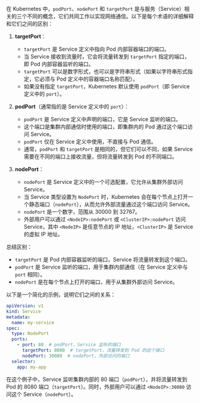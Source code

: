 在 Kubernetes 中，`podPort`、`nodePort` 和 `targetPort` 是与服务（Service）相关的三个不同的概念，它们共同工作以实现网络通信。以下是每个术语的详细解释和它们之间的区别：

1. **targetPort**：
   - `targetPort` 是 Service 定义中指向 Pod 内部容器端口的端口。
   - 当 Service 接收到流量时，它会将流量转发到 `targetPort` 指定的端口，即 Pod 内部容器监听的端口。
   - `targetPort` 可以是数字形式，也可以是字符串形式（如果以字符串形式指定，它必须与 Pod 定义中的容器端口名称匹配）。
   - 如果没有指定 `targetPort`，Kubernetes 默认使用 `podPort`（即 Service 定义中的 `port`）。

2. **podPort**（通常指的是 Service 定义中的 `port`）：
   - `podPort` 是 Service 定义中声明的端口，它是 Service 监听的端口。
   - 这个端口是集群内部通信时使用的端口，即集群内的 Pod 通过这个端口访问 Service。
   - `podPort` 仅在 Service 定义中使用，不直接与 Pod 通信。
   - 通常，`podPort` 和 `targetPort` 是相同的，但它们可以不同，如果 Service 需要在不同的端口上接收流量，但将流量转发到 Pod 的不同端口。

3. **nodePort**：
   - `nodePort` 是 Service 定义中的一个可选配置，它允许从集群外部访问 Service。
   - 当 Service 类型设置为 `NodePort` 时，Kubernetes 会在每个节点上打开一个静态端口（`nodePort`），从而允许外部流量通过这个端口访问 Service。
   - `nodePort` 是一个数字，范围从 30000 到 32767。
   - 外部用户可以通过 `<NodeIP>:nodePort` 或 `<ClusterIP>:nodePort` 访问 Service，其中 `<NodeIP>` 是任意节点的 IP 地址，`<ClusterIP>` 是 Service 的虚拟 IP 地址。

总结区别：
- `targetPort` 是 Pod 内部容器监听的端口，Service 将流量转发到这个端口。
- `podPort` 是 Service 监听的端口，用于集群内部通信（在 Service 定义中与 `port` 相同）。
- `nodePort` 是在每个节点上打开的端口，用于从集群外部访问 Service。

以下是一个简化的示例，说明它们之间的关系：
```yaml
apiVersion: v1
kind: Service
metadata:
  name: my-service
spec:
  type: NodePort
  ports:
    - port: 80  # podPort，Service 监听的端口
      targetPort: 8080  # targetPort，流量转发到 Pod 的这个端口
      nodePort: 30080  # nodePort，外部访问的端口
  selector:
    app: my-app
```
在这个例子中，Service 监听集群内部的 80 端口（`podPort`），并将流量转发到 Pod 的 8080 端口（`targetPort`）。同时，外部用户可以通过 `<NodeIP>:30080` 访问这个 Service（`nodePort`）。
